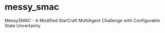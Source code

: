 # messy_smac
MessySMAC - A Modified StarCraft MultiAgent Challenge with Configurable State Uncertainty
